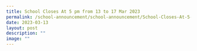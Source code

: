```yaml
---
title: School Closes At 5 pm from 13 to 17 Mar 2023
permalink: /school-announcement/school-announcement/School-Closes-At-5-pm-from-13-to-17-Mar-2023/
date: 2023-03-13
layout: post
description: ""
image: ""
---
```

